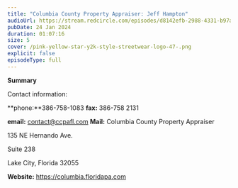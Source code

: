 ```yaml
---
title: "Columbia County Property Appraiser: Jeff Hampton"
audioUrl: https://stream.redcircle.com/episodes/d8142efb-2988-4331-b97a-a1ab14b3442e/stream.mp3
pubDate: 24 Jan 2024
duration: 01:07:16
size: 5
cover: /pink-yellow-star-y2k-style-streetwear-logo-47-.png
explicit: false
episodeType: full
---
```

**Summary** 

Contact information:

**phone:**386-758-1083 **fax:** 386-758 2131

**email:** contact@ccpafl.com **Mail:** Columbia County Property Appraiser

135 NE Hernando Ave.

Suite 238

Lake City, Florida 32055 

**Website:** https://columbia.floridapa.com